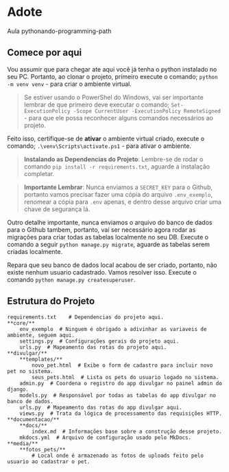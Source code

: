 # Adote

Aula pythonando-programming-path

## Comece por aqui

Vou assumir que para chegar ate aqui você já tenha o python instalado no seu PC. Portanto, ao clonar o projeto, primeiro execute o comando; `python -m venv venv` - para criar o ambiente virtual.

> Se estiver usando o PowerShel do Windows, vai ser importante lembrar de que primeiro deve executar o comando; `Set-ExecutionPolicy -Scope CurrentUser -ExecutionPolicy RemoteSigned` - para que ele possa reconhecer alguns comandos necessários ao projeto.

Feito isso, certifique-se de **ativar** o ambiente virtual criado, execute o comando; `.\venv\Scripts\activate.ps1` - para ativar o ambiente.

> **Instalando as Dependencias do Projeto**: Lembre-se de rodar o comando `pip install -r requirements.txt`, aguarde a instalação completar. 

> **Importante Lembrar**: Nunca enviamos a `SECRET_KEY` para o Github, portanto vamos precisar fazer uma cópia do arquivo `.env_exemplo`, renomear a cópia para `.env` apenas, e dentro desse arquivo criar uma chave de segurança lá.

Outro detalhe importante, nunca enviamos o arquivo do banco de dados para o Github tambem, portanto, vai ser necessário agora rodar as migrações para criar todas as tabelas localmente no seu DB. Execute o comando a seguir `python manage.py migrate`, aguarde as tabelas serem criadas localmente.

Repara que seu banco de dados local acabou de ser criado, portanto, não existe nenhum usuario cadastrado. Vamos resolver isso. Execute o comando `python manage.py createsuperuser`.

## Estrutura do Projeto

    requirements.txt    # Dependencias do projeto aqui.
    **core/**
        env_exemplo  # Ninguem é obrigado a adivinhar as variaveis de ambiente, seguem aqui.
        settings.py  # Configurações gerais do projeto aqui.
        urls.py  # Mapeamento das rotas do projeto aqui.
    **divulgar/**
        **templates/**
            novo_pet.html  # Exibe o form de cadastro para incluir novo pet no sistema.
            seus_pets.html  # Lista os pets do usuario logado no sistema.
        admin.py  # Coordena o registro do app divulgar no painel admin do django.
        models.py  # Responsável por todas as tabelas do app divulgar no banco de dados.
        urls.py  # Mapeamento das rotas do app divulgar aqui.
        views.py  # Trata da lógica de processamento das requisições HTTP.
    **documentacao/**
        **docs/**
            index.md  # Informações base sobre a construção desse projeto.
        mkdocs.yml  # Arquivo de configuração usado pelo MkDocs.
    **media/**
        **fotos_pets/**
            # Local onde é armazenado as fotos de uploads feito pelo usuario ao cadastrar o pet.
    
